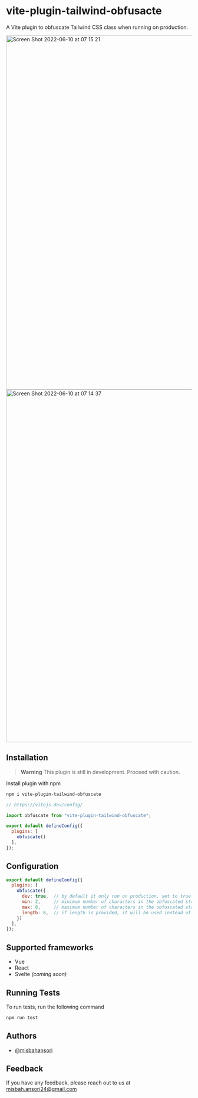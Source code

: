 
# vite-plugin-tailwind-obfusacte

A Vite plugin to obfuscate Tailwind CSS class when running on production.

<img width="962" alt="Screen Shot 2022-06-10 at 07 15 21" src="https://user-images.githubusercontent.com/20674057/172965716-fa2e62a3-1823-4abe-8a33-11b83cf0f56a.png">
<img width="958" alt="Screen Shot 2022-06-10 at 07 14 37" src="https://user-images.githubusercontent.com/20674057/172965725-f1f16f35-2611-4b6a-9d9d-851e006180ad.png">


## Installation


> **Warning**
> This plugin is still in development. Proceed with caution. 


Install plugin with npm

```bash
npm i vite-plugin-tailwind-obfuscate
```

``` js
// https://vitejs.dev/config/

import obfuscate from "vite-plugin-tailwind-obfuscate";

export default defineConfig({
  plugins: [
    obfuscate()
  ],
});
```

## Configuration

``` js
export default defineConfig({
  plugins: [
    obfuscate({
      dev: true,  // by default it only run on production. set to true to run on dev and production.
      min: 2,     // minimum number of characters in the obfuscated string.
      max: 8,     // maximum number of characters in the obfuscated string.
      length: 8,  // if length is provided, it will be used instead of min and max.
    })
  ],
});
```

## Supported frameworks

- Vue
- React
- Svelte *(coming soon)*
    
## Running Tests

To run tests, run the following command

```bash
npm run test
```


## Authors

- [@misbahansori](https://www.github.com/misbahansori)


## Feedback

If you have any feedback, please reach out to us at misbah.ansori24@gmail.com

